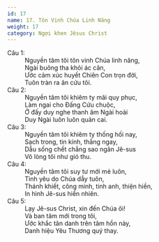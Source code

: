 ```yaml
---
id: 17
name: 17. Tôn Vinh Chúa Linh Năng
weight: 17
category: Ngợi khen Jêsus Christ
---
```

<dl><dt>Câu 1:</dt><dd data-verse="1">Nguyền tâm tôi tôn vinh Chúa linh năng, <br/>Ngài buông tha khỏi ác căn, <br/>Ước cảm xúc huyết Chiên Con trọn đời, <br/>Tuôn tràn ra ân cứu tôi. </dd><dt>Câu 2:</dt><dd data-verse="2">Nguyền tâm tôi khiêm ty mãi quy phục, <br/>Làm ngai cho Đấng Cứu chuộc, <br/>Ở đấy duy nghe thanh âm Ngài hoài <br/>Duy Ngài luôn luôn quản cai. </dd><dt>Câu 3:</dt><dd data-verse="3">Nguyền tâm tôi khiêm ty thống hối nay, <br/>Sạch trong, tin kính, thẳng ngay, <br/>Dẫu sống chết chẳng sao ngăn Jê-sus <br/>Vô lòng tôi như gió thu. </dd><dt>Câu 4:</dt><dd data-verse="4">Nguyền tâm tôi suy tư mới mẻ luôn, <br/>Tình yêu do Chúa dẫy tuôn, <br/>Thánh khiết, công minh, tinh anh, thiện hiền, <br/>In hình Jê-sus hiển nhiên. </dd><dt>Câu 5:</dt><dd data-verse="5">Lạy Jê-sus Christ, xin đến Chúa ôi! <br/>Và ban tâm mới trong tôi, <br/>Ước khắc tân danh trên tâm hồn này, <br/>Danh hiệu Yêu Thương quý thay. </dd></dl>
